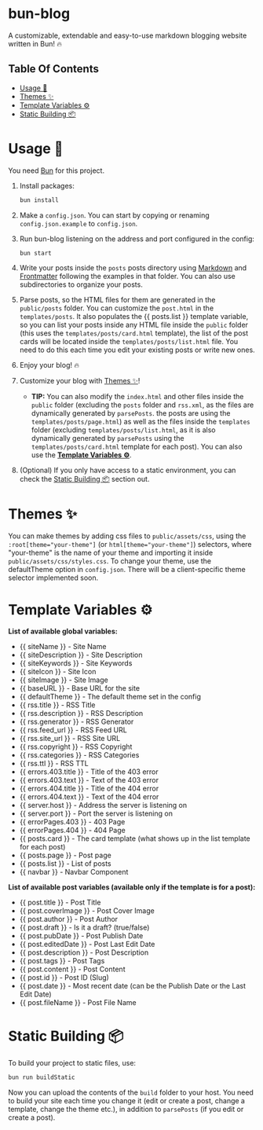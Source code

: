 # bun-blog

A customizable, extendable and easy-to-use markdown blogging website written in Bun! 🔥

## Table Of Contents
- [Usage 🔧](#usage-🔧)
- [Themes ✨](#themes-✨)
- [Template Variables ⚙️](#template-variables-⚙️)
- [Static Building 📦](#static-building-📦)

# Usage 🔧

You need [Bun](https://bun.sh) for this project.

1. Install packages:
    ```bash
    bun install
    ```

2. Make a `config.json`. You can start by copying or renaming `config.json.example` to `config.json`.

3. Run bun-blog listening on the address and port configured in the config:
    ```bash
    bun start
    ```
4. Write your posts inside the `posts` posts directory using [Markdown](https://www.markdownguide.org/basic-syntax/) and [Frontmatter](https://jekyllrb.com/docs/front-matter/) following the examples in that folder. You can also use subdirectories to organize your posts.

5. Parse posts, so the HTML files for them are generated in the `public/posts` folder. You can customize the `post.html` in the `templates/posts`. It also populates the {{ posts.list }} template variable, so you can list your posts inside any HTML file inside the `public` folder (this uses the `templates/posts/card.html` template), the list of the post cards will be located inside the `templates/posts/list.html` file. You need to do this each time you edit your existing posts or write new ones.

6. Enjoy your blog! 🔥

7. Customize your blog with [Themes ✨](#themes-✨)!
    - **TIP:** You can also modify the `index.html` and other files inside the `public` folder (excluding the `posts` folder and `rss.xml`, as the files are dynamically generated by `parsePosts`. the posts are using the `templates/posts/page.html`) as well as the files inside the `templates` folder (excluding `templates/posts/list.html`, as it is also dynamically generated by `parsePosts` using the `templates/posts/card.html` template for each post). You can also use the **[Template Variables ⚙️](#template-variables-⚙️)**.

8. (Optional) If you only have access to a static environment, you can check the [Static Building 📦](#static-building-📦) section out.



# Themes ✨

You can make themes by adding css files to `public/assets/css`, using the `:root[theme="your-theme"]` (or `html[theme="your-theme"]`) selectors, where "your-theme" is the name of your theme and importing it inside `public/assets/css/styles.css`. To change your theme, use the defaultTheme option in `config.json`. There will be a client-specific theme selector implemented soon.

# Template Variables ⚙️

**List of available global variables:**
- {{ siteName }} - Site Name
- {{ siteDescription }} - Site Description
- {{ siteKeywords }} - Site Keywords
- {{ siteIcon }} - Site Icon
- {{ siteImage }} - Site Image
- {{ baseURL }} - Base URL for the site
- {{ defaultTheme }} - The default theme set in the config
- {{ rss.title }} - RSS Title
- {{ rss.description }} - RSS Description
- {{ rss.generator }} - RSS Generator
- {{ rss.feed_url }} - RSS Feed URL
- {{ rss.site_url }} - RSS Site URL
- {{ rss.copyright }} - RSS Copyright
- {{ rss.categories }} - RSS Categories
- {{ rss.ttl }} - RSS TTL
- {{ errors.403.title }} - Title of the 403 error
- {{ errors.403.text }} - Text of the 403 error
- {{ errors.404.title }} - Title of the 404 error
- {{ errors.404.text }} - Text of the 404 error
- {{ server.host }} - Address the server is listening on
- {{ server.port }} - Port the server is listening on
- {{ errorPages.403 }} - 403 Page
- {{ errorPages.404 }} - 404 Page
- {{ posts.card }} - The card template (what shows up in the list template for each post)
- {{ posts.page }} - Post page
- {{ posts.list }} - List of posts
- {{ navbar }} - Navbar Component

**List of available post variables (available only if the template is for a post):**
- {{ post.title }} - Post Title
- {{ post.coverImage }} - Post Cover Image
- {{ post.author }} - Post Author
- {{ post.draft }} - Is it a draft? (true/false)
- {{ post.pubDate }} - Post Publish Date
- {{ post.editedDate }} - Post Last Edit Date
- {{ post.description }} - Post Description
- {{ post.tags }} - Post Tags
- {{ post.content }} - Post Content
- {{ post.id }} - Post ID (Slug)
- {{ post.date }} - Most recent date (can be the Publish Date or the Last Edit Date)
- {{ post.fileName }} - Post File Name

# Static Building 📦

To build your project to static files, use:
```bash
bun run buildStatic
```

Now you can upload the contents of the `build` folder to your host. You need to build your site each time you change it (edit or create a post, change a template, change the theme etc.), in addition to `parsePosts` (if you edit or create a post).